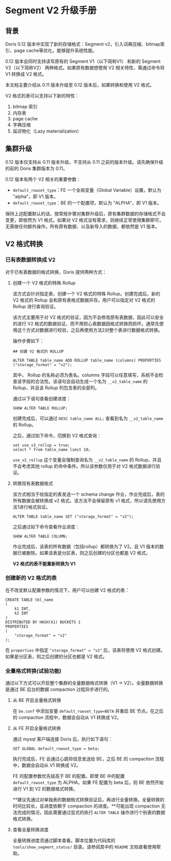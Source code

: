 # Segment V2 升级手册

## 背景

Doris 0.12 版本中实现了新的存储格式：Segment v2，引入词典压缩、bitmap索引、page cache等优化，能够提升系统性能。

0.12 版本会同时支持读写原有的 Segment V1（以下简称V1） 和新的 Segment V2（以下简称V2） 两种格式。如果原有数据想使用 V2 相关特性，需通过命令将 V1 转换成 V2 格式。

本文档主要介绍从 0.11 版本升级至 0.12 版本后，如果转换和使用 V2 格式。

V2 格式的表可以支持以下新的特性：

1. bitmap 索引
2. 内存表
3. page cache
4. 字典压缩
5. 延迟物化（Lazy materialization）

## 集群升级

0.12 版本仅支持从 0.11 版本升级，不支持从 0.11 之前的版本升级。请先确保升级的前的 Doris 集群版本为 0.11。

0.12 版本有两个 V2 相关的重要参数：

* `default_rowset_type`：FE 一个全局变量（Global Variable）设置，默认为 "alpha"，即 V1 版本。
* `default_rowset_type`：BE 的一个配置项，默认为 "ALPHA"，即 V1 版本。

保持上述配置默认的话，按常规步骤对集群升级后，原有集群数据的存储格式不会变更，即依然为 V1 格式。如果对 V2 格式没有需求，则继续正常使用集群即可，无需做任何额外操作。所有原有数据、以及新导入的数据，都依然是 V1 版本。

## V2 格式转换

### 已有表数据转换成 V2

对于已有表数据的格式转换，Doris 提供两种方式：

1. 创建一个 V2 格式的特殊 Rollup

    该方式会针对指定表，创建一个 V2 格式的特殊 Rollup。创建完成后，新的 V2 格式的 Rollup 会和原有表格式数据并存。用户可以指定对 V2 格式的 Rollup 进行查询验证。
    
    该方式主要用于对 V2 格式的验证，因为不会修改原有表数据，因此可以安全的进行 V2 格式的数据验证，而不用担心表数据因格式转换而损坏。通常先使用这个方式对数据进行校验，之后再使用方法2对整个表进行数据格式转换。
    
    操作步骤如下：
    
    ```
    ## 创建 V2 格式的 ROLLUP
    
    ALTER TABLE table_name ADD ROLLUP table_name (columns) PROPERTIES ("storage_format" = "v2");
    ```

    其中， Rollup 的名称必须为表名。columns 字段可以任意填写，系统不会检查该字段的合法性。该语句会自动生成一个名为 `__v2_table_name` 的 Rollup，并且该 Rollup 列包含表的全部列。
    
    通过以下语句查看创建进度：
    
    ```
    SHOW ALTER TABLE ROLLUP;
    ```
    
    创建完成后，可以通过 `DESC table_name ALL;` 查看到名为 `__v2_table_name` 的 Rollup。
    
    之后，通过如下命令，切换到 V2 格式查询：

    ```
    set use_v2_rollup = true;
    select * from table_name limit 10;
    ```
    
    `use_v2_rollup` 这个变量会强制查询名为 `__v2_table_name` 的 Rollup，并且不会考虑其他 rollup 的命中条件。所以该参数仅用于对 V2 格式数据进行验证。

2. 转换现有表数据格式

    该方式相当于给指定的表发送一个 schema change 作业，作业完成后，表的所有数据会被转换成 v2 格式。该方法不会保留原有 v1 格式，所以请先使用方法1进行格式验证。
    
    ```
    ALTER TABLE table_name SET ("storage_format" = "v2");
    ```

    之后通过如下命令查看作业进度：
    
    ```
    SHOW ALTER TABLE COLUMN;
    ```
    
    作业完成后，该表的所有数据（包括rollup）都转换为了 V2。且 V1 版本的数据已被删除。如果该表是分区表，则之后创建的分区也都是 V2 格式。
    
    **V2 格式的表不能重新转换为 V1**
    
### 创建新的 V2 格式的表

在不改变默认配置参数的情况下，用户可以创建 V2 格式的表：

```
CREATE TABLE tbl_name
(
    k1 INT,
    k2 INT
)
DISTRIBUTED BY HASH(k1) BUCKETS 1
PROPERTIES
(
    "storage_format" = "v2"
);
```

在 `properties` 中指定 `"storage_format" = "v2"` 后，该表将使用 V2 格式创建。如果是分区表，则之后创建的分区也都是 V2 格式。

### 全量格式转换(试验功能)

通过以下方式可以开启整个集群的全量数据格式转换（V1 -> V2）。全量数据转换是通过 BE 后台的数据 compaction 过程异步进行的。

1. 从 BE 开启全量格式转换

    在 `be.conf` 中添加变量 `default_rowset_type=BETA` 并重启 BE 节点。在之后的 compaction 流程中，数据会自动从 V1 转换成 V2。
    
2. 从 FE 开启全量格式转换

    通过 mysql 客户端连接 Doris 后，执行如下语句：
    
    `SET GLOBAL default_rowset_type = beta;`

    执行完成后，FE 会通过心跳将信息发送给 BE，之后 BE 的 compaction 流程中，数据会自动从 V1 转换成 V2。
    
    FE 的配置参数优先级高于 BE 的配置。即使 BE 中的配置 `default_rowset_type` 为 ALPHA，如果 FE 配置为 beta 后，则 BE 依然开始进行 V1 到 V2 的数据格式转换。

    **建议先通过对单独表的数据格式转换验证后，再进行全量转换。全量转换的时间比较长，且进度依赖于 compaction 的进度。**可能出现 compaction 无法完成的情况，因此需要通过显式的执行 `ALTER TABLE` 操作进行个别表的数据格式转换。

3. 查看全量转换进度

    全量转换进度须通过脚本查看。脚本位置为代码库的 `tools/show_segment_status/` 目录。请参阅其中的 `README` 文档查看使用帮助。